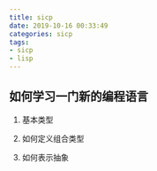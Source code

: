 ```yaml
---
title: sicp
date: 2019-10-16 00:33:49
categories: sicp
tags: 
- sicp
- lisp
---
```


## 如何学习一门新的编程语言

1. 基本类型  

2. 如何定义组合类型  

3. 如何表示抽象  
